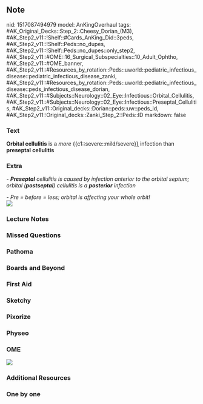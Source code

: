 ## Note
nid: 1517087494979
model: AnKingOverhaul
tags: #AK_Original_Decks::Step_2::Cheesy_Dorian_(M3), #AK_Step2_v11::!Shelf::#Cards_AnKing_Did::3peds, #AK_Step2_v11::!Shelf::Peds::no_dupes, #AK_Step2_v11::!Shelf::Peds::no_dupes::only_step2, #AK_Step2_v11::#OME::16_Surgical_Subspecialties::10_Adult_Ophtho, #AK_Step2_v11::#OME_banner, #AK_Step2_v11::#Resources_by_rotation::Peds::uworld::pediatric_infectious_disease::pediatric_infectious_disease_zanki, #AK_Step2_v11::#Resources_by_rotation::Peds::uworld::pediatric_infectious_disease::peds_infectious_disease_dorian, #AK_Step2_v11::#Subjects::Neurology::02_Eye::Infectious::Orbital_Cellulitis, #AK_Step2_v11::#Subjects::Neurology::02_Eye::Infectious::Preseptal_Cellulitis, #AK_Step2_v11::Original_decks::Dorian::peds::uw::peds_id, #AK_Step2_v11::Original_decks::Zanki_Step_2::Peds::ID
markdown: false

### Text
<b style="">Orbital cellulitis</b> is a <i>more</i>
{{c1::severe::mild/severe<u style="">}}</u> infection than
<b style="">preseptal</b> <b style="">cellulitis</b>

### Extra
<i>- <b>Preseptal</b> cellulitis is caused by infection anterior to
the orbital septum; orbital (<b>postseptal</b>) cellulitis is a
<b>posterior</b> infection</i>
<div>
  <i>- Pre = before = less; orbital is affecting your whole
  orbit!</i>
</div>
<div>
  <i><img src="2-Figure1-1_1358629116483.png"></i>
</div>

### Lecture Notes


### Missed Questions


### Pathoma


### Boards and Beyond


### First Aid


### Sketchy


### Pixorize


### Physeo


### OME
<div class="ome-widget">
  <a href="https://onlinemeded.org?ref=anki"><img src=
  "_OME_AnkiFlashcards_General_4.png"></a>
</div>

### Additional Resources


### One by one


